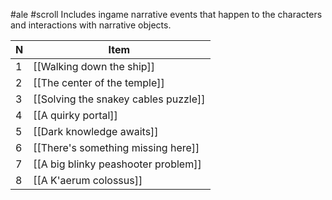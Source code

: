 #ale #scroll
Includes ingame narrative events that happen to the characters and interactions with narrative objects.

| N   | Item                                 |
| --- | ------------------------------------ |
| 1   | [[Walking down the ship]]            |
| 2   | [[The center of the temple]]         |
| 3   | [[Solving the snakey cables puzzle]] |
| 4   | [[A quirky portal]]                  |
| 5   | [[Dark knowledge awaits]]            |
| 6   | [[There's something missing here]]   |
| 7   | [[A big blinky peashooter problem]]  |
| 8   | [[A K'aerum colossus]]               |
